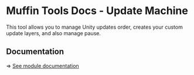 # Muffin Tools Docs - Update Machine

This tool allows you to manage Unity updates order, creates your custom update layers, and also manage pause.

## Documentation

=> [See module documentation](./_Documentation/README.md)